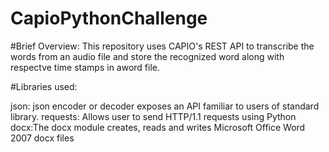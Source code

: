 # CapioPythonChallenge

#Brief Overview:
This repository uses CAPIO's REST API to transcribe the words from an audio file and store the recognized word along with respectve time stamps in aword file.

#Libraries used:

json: json encoder or decoder exposes an API familiar to users of standard library.
requests: Allows user to send HTTP/1.1 requests using Python
docx:The docx module creates, reads and writes Microsoft Office Word 2007 docx files
